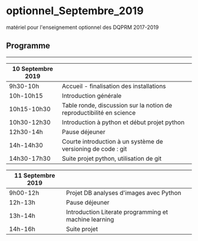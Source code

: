 # optionnel_Septembre_2019
matériel pour l'enseignement optionnel des DQPRM 2017-2019
## Programme
--------------------
|10 Septembre 2019|	 |
|----|---|
|9h30-10h|Accueil - finalisation des installations|
|10h-10h15|Introduction générale|
|10h15-10h30| Table ronde, discussion sur la notion de reproductibilité en science|
|10h30-12h30|Introduction à python et début projet python|
|12h30-14h|Pause déjeuner|
|14h-14h30|Courte introduction à un système de versioning de code : git|
|14h30-17h30|Suite projet python, utilisation de git|

|11 Septembre 2019|	 |
|----|---|
|9h00-12h|Projet DB analyses d'images avec Python|
|12h-13h|Pause déjeuner|
|13h-14h| Introduction Literate programming et machine learning|
|14h-16h|Suite projet|
